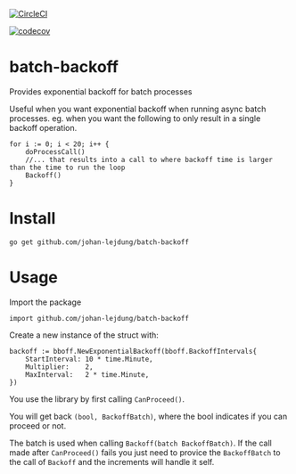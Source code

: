[![CircleCI](https://circleci.com/gh/johan-lejdung/batch-backoff.svg?style=svg)](https://circleci.com/gh/johan-lejdung/batch-backoff)

[![codecov](https://codecov.io/gh/johan-lejdung/batch-backoff/branch/master/graph/badge.svg)](https://codecov.io/gh/johan-lejdung/batch-backoff)

# batch-backoff
Provides exponential backoff for batch processes

Useful when you want exponential backoff when running async batch processes. eg. when you want the following to only result in a single backoff operation.

```
for i := 0; i < 20; i++ {
    doProcessCall()
    //... that results into a call to where backoff time is larger than the time to run the loop
    Backoff()
}
```

# Install

```
go get github.com/johan-lejdung/batch-backoff
```

# Usage

Import the package
```
import github.com/johan-lejdung/batch-backoff
```

Create a new instance of the struct with:
```
backoff := bboff.NewExponentialBackoff(bboff.BackoffIntervals{
    StartInterval: 10 * time.Minute,
    Multiplier:    2,
    MaxInterval:   2 * time.Minute,
})
```

You use the library by first calling `CanProceed()`.

You will get back `(bool, BackoffBatch)`, where the bool indicates if you can proceed or not.


The batch is used when calling `Backoff(batch BackoffBatch)`. If the call made after `CanProceed()` fails you just need to provice the `BackoffBatch` to the call of `Backoff` and the increments will handle it self.
